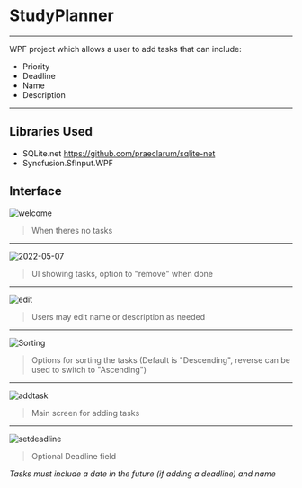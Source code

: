 # StudyPlanner
---
WPF project which allows a user to add tasks that can include:
* Priority
* Deadline
* Name
* Description
---

## Libraries Used
* SQLite.net https://github.com/praeclarum/sqlite-net
* Syncfusion.SfInput.WPF

## Interface

![welcome](https://user-images.githubusercontent.com/100653148/167234660-61284063-2e8a-49df-bb98-42a1cf1995c3.png)
> When theres no tasks
---
![2022-05-07](https://user-images.githubusercontent.com/100653148/167234681-e60c43e1-7252-4038-bed7-27648f83a6c3.png)
> UI showing tasks, option to "remove" when done
---
![edit](https://user-images.githubusercontent.com/100653148/167403595-bdccdc98-bbad-47d5-84df-6c78a1182a1c.png)
>Users may edit name or description as needed
---
![Sorting](https://user-images.githubusercontent.com/100653148/168509939-a93ee047-d3a1-4d73-ac89-2f50e6ce0afc.png)
> Options for sorting the tasks (Default is "Descending", reverse can be used to switch to "Ascending")
---
![addtask](https://user-images.githubusercontent.com/100653148/167234725-b515f663-01a6-437c-8cc4-180469616c90.png)
> Main screen for adding tasks
---
![setdeadline](https://user-images.githubusercontent.com/100653148/167234742-daf12944-cfe7-409c-a3d5-1e5a2582300e.png)
> Optional Deadline field

*Tasks must include a date in the future (if adding a deadline) and name*



